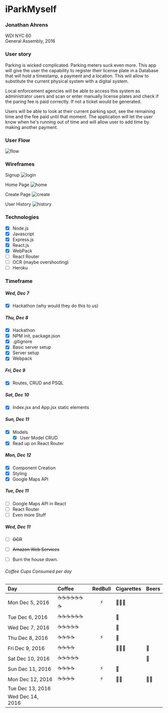 # iParkMyself
### Jonathan Ahrens  
WDI NYC 60  
General Assembly, 2016  

### User story
Parking is wicked complicated. Parking meters suck even more. This app will give the user the capability to register their license plate in a Database that will hold a timestamp, a payment and a location. This will allow to substitute the current physical system with a digital system.

Local enforcement agencies will be able to access this system as administrator users and scan or enter manually license plates and check if the paring fee is paid correctly. If not a ticket would be generated.

Users will be able to look at their current parking spot, see the remaining time and the fee paid until that moment. The application will let the user know when he's running out of time and will allow user to add time by making another payment.

### User Flow
![flow](./images/readme/userFlow.jpg)

### Wireframes
Signup
![login](./images/readme/login.jpg)

Home Page
![home](./images/readme/home.jpg)

Create Page
![create](./images/readme/create.jpg)

User History
![history](./images/readme/History.jpg)




### Technologies
- [x] Node.js
- [x] Javascript
- [x] Express.js
- [x] React.js
- [x] WebPack
- [ ] React Router
- [ ] OCR (maybe overshooting)
- [ ] Heroku

### Timeframe
##### Wed, Dec 7
- [x] Hackathon (why would they do this to us)

##### Thu, Dec 8
- [x] Hackathon
- [x] NPM init, package.json
- [x] .gitignore
- [x] Basic server setup
- [x] Server setup
- [x] Webpack

##### Fri, Dec 9
- [x] Routes, CRUD and PSQL

##### Sat, Dec 10
- [x] Index.jsx and App.jsx static elements

##### Sun, Dec 11
- [x] Models
    - [x]  User Model CRUD
- [x] Read up on React Router

##### Mon, Dec 12
- [x] Component Creation
- [x] Styling
- [x] Google Maps API

##### Tue, Dec 11
- [ ] Google Maps API in React
- [ ] React Router
- [ ] Even more Stuff

##### Wed, Dec 11
- [ ] ~~OCR~~
- [ ] ~~Amazon Web Services~~
- [ ] Burn the house down.



###### Coffee Cups Consumed per day
Day | Coffee | RedBull | Cigarettes | Beers
:--- | :--- | :---: | :--- | :---
Mon Dec 5, 2016 | ☕☕☕☕☕☕☕ | ⚡ | 🚬🚬🚬|
Tue Dec 6, 2016 | ☕☕☕☕☕☕ | | 🚬|
Wed Dec 7, 2016 | ☕☕☕☕☕ | | 🚬|
Thu Dec 8, 2016 | ☕☕☕☕ |⚡| 🚬|
Fri Dec 9, 2016 | ☕☕☕☕ | | 🚬🚬🚬|🍺
Sat Dec 10, 2016 | ☕☕☕☕☕ | | |🍺
Sun Dec 11, 2016 | ☕☕☕☕ |⚡|🚬|
Mon Dec 12, 2016 | ☕☕☕☕ |⚡| 🚬🚬|🍺🍺
Tue Dec 13, 2016 | | | |
Wed Dec 14, 2016 | | | |


